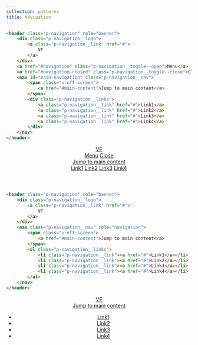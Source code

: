 ```yaml
---
collection: patterns
title: Navigation
---
```


```html
<header class="p-navigation" role="banner">
    <div class="p-navigation__logo">
        <a class="p-navigation__link" href="#">
            VF
        </a>
    </div>
    <a href="#navigation" class="p-navigation__toggle--open">Menu</a>
    <a href="#navigation-closed" class="p-navigation__toggle--close">Close</a>
    <nav id="main-navigation" class="p-navigation__nav">
        <span class="u-off-screen">
            <a href="#main-content">Jump to main content</a>
        </span>
        <div class="p-navigation__links">
            <a class="p-navigation__link" href="#">Link1</a>
            <a class="p-navigation__link" href="#">Link2</a>
            <a class="p-navigation__link" href="#">Link3</a>
            <a class="p-navigation__link" href="#">Link4</a>
        </div>
    </nav>
</header>
```

<header id="navigation" class="p-navigation" role="banner">
    <div class="p-navigation__logo">
        <a class="p-navigation__link" href="#">
            VF
        </a>
    </div>
    <a href="#navigation" class="p-navigation__toggle--open">Menu</a>
    <a href="#navigation-closed" class="p-navigation__toggle--close">Close</a>
    <nav class="p-navigation__nav" role="navigation">
        <span class="u-off-screen">
            <a href="#main-content">Jump to main content</a>
        </span>
        <div class="p-navigation__links">
            <a class="p-navigation__link" href="#">Link1</a>
            <a class="p-navigation__link" href="#">Link2</a>
            <a class="p-navigation__link" href="#">Link3</a>
            <a class="p-navigation__link" href="#">Link4</a>
        </div>
    </nav>
</header>

```html
<header class="p-navigation" role="banner">
    <div class="p-navigation__logo">
        <a class="p-navigation__link" href="#">
            VF
        </a>
    </div>
    <nav class="p-navigation__nav" role="navigation">
        <span class="u-off-screen">
            <a href="#main-content">Jump to main content</a>
        </span>
        <ul class="p-navigation__links">
            <li class="p-navigation__link"><a href="#">Link1</a></li>
            <li class="p-navigation__link"><a href="#">Link2</a></li>
            <li class="p-navigation__link"><a href="#">Link3</a></li>
            <li class="p-navigation__link"><a href="#">Link4</a></li>
        </ul>
    </nav>
</header>
```

<header class="p-navigation" role="banner">
    <div class="p-navigation__logo">
        <a class="p-navigation__link" href="#">
            VF
        </a>
    </div>
    <nav class="p-navigation__nav" role="navigation">
        <span class="u-off-screen">
            <a href="#main-content">Jump to main content</a>
        </span>
        <ul class="p-navigation__links">
          <li class="p-navigation__link"><a href="#">Link1</a></li>
          <li class="p-navigation__link"><a href="#">Link2</a></li>
          <li class="p-navigation__link"><a href="#">Link3</a></li>
          <li class="p-navigation__link"><a href="#">Link4</a></li>
        </ul>
    </nav>
</header>
